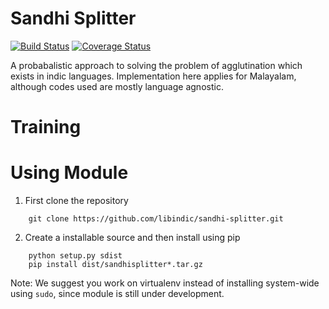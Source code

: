 # Sandhi Splitter

[![Build Status](https://travis-ci.org/libindic/sandhi-splitter.svg?branch=master)](https://travis-ci.org/libindic/sandhi-splitter)
[![Coverage Status](https://coveralls.io/repos/github/libindic/sandhi-splitter/badge.svg?branch=master)](https://coveralls.io/github/libindic/sandhi-splitter?branch=master)


A probabalistic approach to solving the problem of agglutination which
exists in indic languages. Implementation here applies for Malayalam,
although codes used are mostly language agnostic.

# Training

# Using Module

1. First clone the repository
```
	git clone https://github.com/libindic/sandhi-splitter.git
```
2. Create a installable source and then install using pip
```
	python setup.py sdist
	pip install dist/sandhisplitter*.tar.gz
```

Note: We suggest you work on virtualenv instead of installing
system-wide using `sudo`, since module is still under development.



